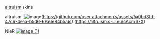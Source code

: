 [altruism](https://osu.ppy.sh/users/29371923) skins

altruism
[![image](https://github.com/user-attachments/assets/9e45c7d5-6e79-43f2-a90c-a0d33e46fefc)(https://github.com/user-attachments/assets/5a0bd3fd-47c6-4eaa-b5d6-69a6e84b5ab1)
(https://altruism.s-ul.eu/cAcmTl7X)

NieR
[![image (1)](https://github.com/user-attachments/assets/9010e369-e239-42d1-a584-58dea9966b06)](https://altruism.s-ul.eu/hRShofHK)
